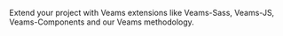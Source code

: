 Extend your project with Veams extensions like Veams-Sass, Veams-JS, Veams-Components and our Veams methodology.